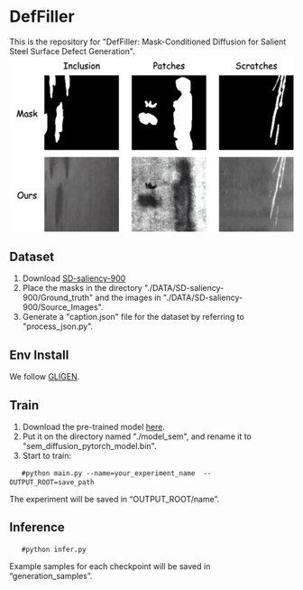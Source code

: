 # DefFiller
This is the repository for "DefFiller: Mask-Conditioned Diffusion for Salient Steel Surface Defect Generation".
![input-output](https://github.com/CC-T/DefFiller/blob/main/assets/input-output.jpg)

## Dataset
1. Download [SD-saliency-900](https://drive.google.com/file/d/1yQdfow1-WvDilQTZ1zj1EbbErN1DksVF/view?usp=sharing)
2. Place the masks in the directory "./DATA/SD-saliency-900/Ground_truth" and the images in "./DATA/SD-saliency-900/Source_Images".
3. Generate a "caption.json" file for the dataset by referring to "process_json.py".

## Env Install
We follow [GLIGEN](https://github.com/gligen/GLIGEN).

## Train
1. Download the pre-trained model [here](https://huggingface.co/gligen/gligen-generation-sem/blob/main/diffusion_pytorch_model.bin).
2. Put it on the directory named "./model_sem", and rename it to "sem_diffusion_pytorch_model.bin".
3. Start to train:
```
   #python main.py --name=your_experiment_name  -- OUTPUT_ROOT=save_path
```
The experiment will be saved in “OUTPUT_ROOT/name”.

## Inference
```
   #python infer.py
```
Example samples for each checkpoint will be saved in “generation_samples”.


